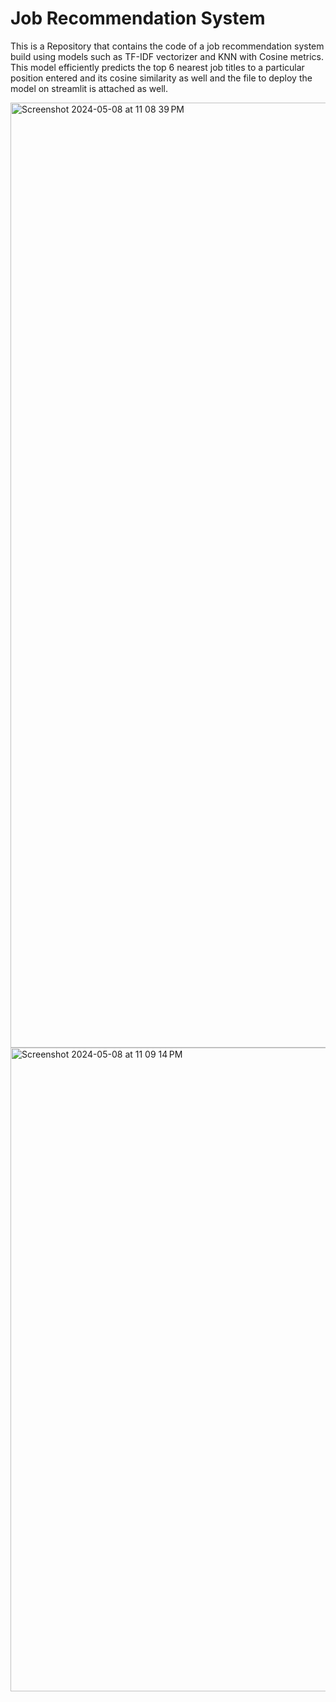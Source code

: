 # Job Recommendation System
This is a Repository that contains the code of a job recommendation system build using models such as TF-IDF vectorizer and KNN with Cosine metrics. This model efficiently predicts the top 6 nearest job titles to a particular position entered and its cosine similarity as well and the file to deploy the model on streamlit is attached as well.

<img width="1512" alt="Screenshot 2024-05-08 at 11 08 39 PM" src="https://github.com/harshaa1231/Job_Recommendation_System/assets/95133994/e8a817e0-3dfd-4713-be0e-7f140505c8c3">

<img width="1030" alt="Screenshot 2024-05-08 at 11 09 14 PM" src="https://github.com/harshaa1231/Job_Recommendation_System/assets/95133994/ec232721-1363-44ff-8821-5c0a108dcf14">

